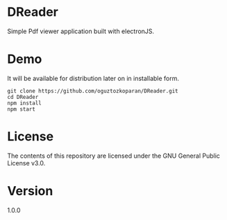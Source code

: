 # DReader
Simple Pdf viewer application built with electronJS.

# Demo
It will be available for distribution later on in installable form.
```
git clone https://github.com/oguztozkoparan/DReader.git
cd DReader
npm install
npm start
```

# License
The contents of this repository are licensed under the GNU General Public License v3.0.

# Version
1.0.0
